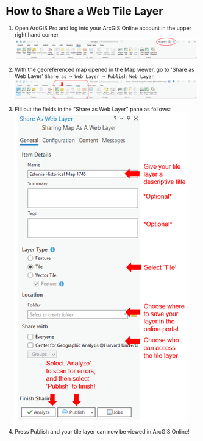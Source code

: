 # How to Share a Web Tile Layer

1. Open ArcGIS Pro and log into your ArcGIS Online account in the upper right hand corner 
![Screenshot ArcGIS log in](media/sign-in.PNG)


2. With the georeferenced map opened in the Map viewer, go to 'Share as Web Layer' `Share as → Web Layer → Publish Web Layer`
![Screenshot of sharing ribbon](media/share-as.PNG)


3. Fill out the fields in the "Share as Web Layer" pane as follows: 
      ![Screenshot publishing pane](media/publishing.PNG)

4. Press Publish and your tile layer can now be viewed in ArcGIS Online!
